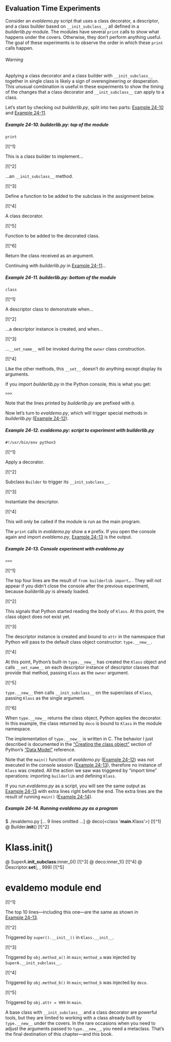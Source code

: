 ## Evaluation Time Experiments

Consider an _evaldemo.py_ script that uses a class decorator, a descriptor, and a class builder based on `__init_subclass__`, all defined in a _builderlib.py_ module. The modules have several `print` calls to show what happens under the covers. Otherwise, they don’t perform anything useful. The goal of these experiments is to observe the order in which these `print` calls happen.

###### Warning

Applying a class decorator and a class builder with `__init_subclass__` together in single class is likely a sign of overengineering or desperation. This unusual combination is useful in these experiments to show the timing of the changes that a class decorator and `__init_subclass__` can apply to a class.

Let’s start by checking out _builderlib.py_, split into two parts: [Example 24-10](#builderlib_top_ex) and [Example 24-11](#builderlib_bottom_ex).

##### Example 24-10. builderlib.py: top of the module

```
print
```

[![^1]

This is a class builder to implement…

[![^2]

…an `__init_subclass__` method.

[![^3]

Define a function to be added to the subclass in the assignment below.

[![^4]

A class decorator.

[![^5]

Function to be added to the decorated class.

[![^6]

Return the class received as an argument.

Continuing with _builderlib.py_ in [Example 24-11](#builderlib_bottom_ex)…

##### Example 24-11. builderlib.py: bottom of the module

```
class
```

[![^1]

A descriptor class to demonstrate when…

[![^2]

…a descriptor instance is created, and when…

[![^3]

…`__set_name__` will be invoked during the `owner` class construction.

[![^4]

Like the other methods, this `__set__` doesn’t do anything except display its arguments.

If you import _builderlib.py_ in the Python console, this is what you get:

```
>>> 
```

Note that the lines printed by _builderlib.py_ are prefixed with `@`.

Now let’s turn to _evaldemo.py_, which will trigger special methods in _builderlib.py_ ([Example 24-12](#evaldemo_ex)).

##### Example 24-12. evaldemo.py: script to experiment with _builderlib.py_

```
#!/usr/bin/env python3
```

[![^1]

Apply a decorator.

[![^2]

Subclass `Builder` to trigger its `__init_subclass__`.

[![^3]

Instantiate the descriptor.

[![^4]

This will only be called if the module is run as the main program.

The `print` calls in _evaldemo.py_ show a `#` prefix. If you open the console again and import _evaldemo.py_, [Example 24-13](#evaldemo_console_ex) is the output.

##### Example 24-13. Console experiment with _evaldemo.py_

```
>>> 
```

[![^1]

The top four lines are the result of `from builderlib import…` . They will not appear if you didn’t close the console after the previous experiment, because _builderlib.py_ is already loaded.

[![^2]

This signals that Python started reading the body of `Klass`. At this point, the class object does not exist yet.

[![^3]

The descriptor instance is created and bound to `attr` in the namespace that Python will pass to the default class object constructor: `type.__new__`.

[![^4]

At this point, Python’s built-in `type.__new__` has created the `Klass` object and calls `__set_name__` on each descriptor instance of descriptor classes that provide that method, passing `Klass` as the `owner` argument.

[![^5]

`type.__new__` then calls `__init_subclass__` on the superclass of `Klass`, passing `Klass` as the single argument.

[![^6]

When `type.__new__` returns the class object, Python applies the decorator. In this example, the class returned by `deco` is bound to `Klass` in the module namespace.

The implementation of `type.__new__` is written in C. The behavior I just described is documented in the [“Creating the class object”](https://fpy.li/24-11) section of Python’s [“Data Model”](https://fpy.li/dtmodel) reference.

Note that the `main()` function of _evaldemo.py_ ([Example 24-12](#evaldemo_ex)) was not executed in the console session ([Example 24-13](#evaldemo_console_ex)), therefore no instance of `Klass` was created. All the action we saw was triggered by “import time” operations: importing `builderlib` and defining `Klass`.

If you run _evaldemo.py_ as a script, you will see the same output as [Example 24-13](#evaldemo_console_ex) with extra lines right before the end. The extra lines are the result of running `main()` ([Example 24-14](#evaldemo_script_ex)).

##### Example 24-14. Running _evaldemo.py_ as a program

$ ./evaldemo.py
[... 9 lines omitted ...]
@ deco(<class '__main__.Klass'>)  [![^1]
@ Builder.__init__(<Klass instance>)  [![^2]
# Klass.__init__(<Klass instance>)
@ SuperA.__init_subclass__:inner_0(<Klass instance>)  [![^3]
@ deco:inner_1(<Klass instance>)  [![^4]
@ Descriptor.__set__(<Descriptor instance>, <Klass instance>, 999)  [![^5]
# evaldemo module end

[![^1]

The top 10 lines—including this one—are the same as shown in [Example 24-13](#evaldemo_console_ex).

[![^2]

Triggered by `super().__init__()` in `Klass.__init__`.

[![^3]

Triggered by `obj.method_a()` in `main`; `method_a` was injected by `SuperA.__init_subclass__`.

[![^4]

Triggered by `obj.method_b()` in `main`; `method_b` was injected by `deco`.

[![^5]

Triggered by `obj.attr = 999` in `main`.

A base class with `__init_subclass__` and a class decorator are powerful tools, but they are limited to working with a class already built by `type.__new__` under the covers. In the rare occasions when you need to adjust the arguments passed to `type.__new__`, you need a metaclass. That’s the final destination of this chapter—and this book.